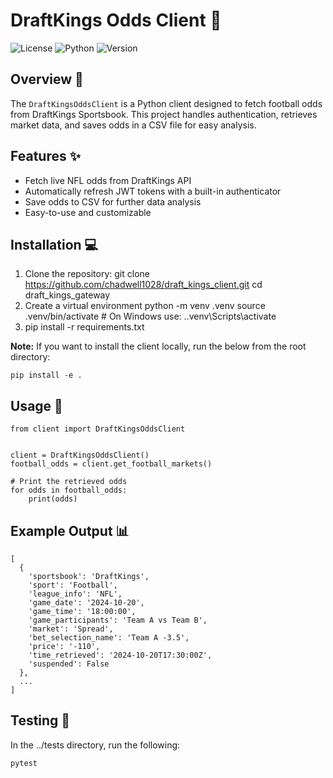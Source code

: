 # DraftKings Odds Client 🏈

![License](https://img.shields.io/badge/license-MIT-green)
![Python](https://img.shields.io/badge/python-3.12%2B-blue)
![Version](https://img.shields.io/badge/version-0.1.0-blue)

## Overview 📖

The `DraftKingsOddsClient` is a Python client designed to fetch football odds from DraftKings Sportsbook. This project handles authentication, retrieves market data, and saves odds in a CSV file for easy analysis.

## Features ✨
- Fetch live NFL odds from DraftKings API
- Automatically refresh JWT tokens with a built-in authenticator
- Save odds to CSV for further data analysis
- Easy-to-use and customizable

## Installation 💻
1. Clone the repository:
   git clone https://github.com/chadwell1028/draft_kings_client.git
   cd draft_kings_gateway
2. Create a virtual environment
   python -m venv .venv 
   source .venv/bin/activate   # On Windows use: .\.venv\Scripts\activate
3. pip install -r requirements.txt

**Note:** If you want to install the client locally, run the below from the root directory:
```
pip install -e .
```

## Usage 🚀
```
from client import DraftKingsOddsClient


client = DraftKingsOddsClient()
football_odds = client.get_football_markets()
```

```
# Print the retrieved odds
for odds in football_odds:
    print(odds)
```


## Example Output 📊
```
[
  {
    'sportsbook': 'DraftKings',
    'sport': 'Football',
    'league_info': 'NFL',
    'game_date': '2024-10-20',
    'game_time': '18:00:00',
    'game_participants': 'Team A vs Team B',
    'market': 'Spread',
    'bet_selection_name': 'Team A -3.5',
    'price': '-110',
    'time_retrieved': '2024-10-20T17:30:00Z',
    'suspended': False
  },
  ...
]
```

## Testing 🔧
In the ../tests directory, run the following:

```pytest```